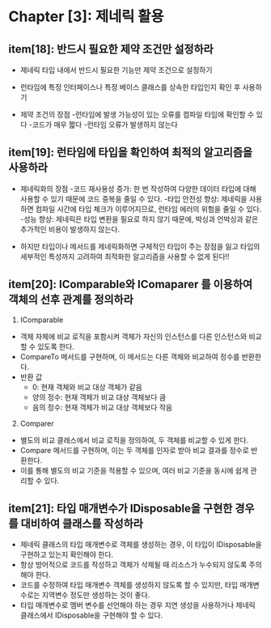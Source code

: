 # Chapter [3]: 제네릭 활용

## item[18]: 반드시 필요한 제약 조건만 설정하라

- 제네릭 타입 내에서 반드시 필요한 기능만 제약 조건으로 설정하기
- 런타임에 특정 인터페이스나 특정 베이스 클래스를 상속한 타입인지 확인 후 사용하기

- 제약 조건의 장점
  -런타임에 발생 가능성이 있는 오류를 컴파일 타임에 확인할 수 있다
  -코드가 매우 짧다
  -런타임 오류가 발생하지 않는다

## item[19]: 런타임에 타입을 확인하여 최적의 알고리즘을 사용하라

- 제네릭화의 장점
  -코드 재사용성 증가: 한 번 작성하여 다양한 데이터 타입에 대해 사용할 수 있기 때문에 코드 중복을 줄일 수 있다.
  -타입 안전성 향상: 제네릭을 사용하면 컴파일 시간에 타입 체크가 이루어지므로, 런타임 에러의 위험을 줄일 수 있다.
  -성능 향상: 제네릭은 타입 변환을 필요로 하지 않기 때문에, 박싱과 언박싱과 같은 추가적인 비용이 발생하지 않는다.

- 하지만 타입이나 메서드를 제네릭화하면 구체적인 타입이 주는 장점을 잃고 타입의 세부적인 특성까지 고려하여 최적화한 알고리즘을 사용할 수 없게 된다!!

## item[20]: IComparable<T>와 IComaparer<T> 를 이용하여 객체의 선후 관계를 정의하라

1. IComparable<T>

- 객체 자체에 비교 로직을 포함시켜 객체가 자신의 인스턴스를 다른 인스턴스와 비교할 수 있도록 한다.
- CompareTo 메서드를 구현하며, 이 메서드는 다른 객체와 비교하여 정수를 반환한다.
- 반환 값
  - 0: 현재 객체와 비교 대상 객체가 같음
  - 양의 정수: 현재 객체가 비교 대상 객체보다 큼
  - 음의 정수: 현재 객체가 비교 대상 객체보다 작음

2. Comparer<T>

- 별도의 비교 클래스에서 비교 로직을 정의하여, 두 객체를 비교할 수 있게 한다.
- Compare 메서드를 구현하며, 이는 두 객체를 인자로 받아 비교 결과를 정수로 반환한다.
- 이를 통해 별도의 비교 기준을 적용할 수 있으며, 여러 비교 기준을 동시에 쉽게 관리할 수 있다.

## item[21]: 타입 매개변수가 IDisposable을 구현한 경우를 대비하여 클래스를 작성하라

- 제네릭 클래스의 타입 매개변수로 객체를 생성하는 경우, 이 타입이 IDisposable을 구현하고 있는지 확인해야 한다.
- 항상 방어적으로 코드를 작성하고 객체가 삭제될 때 리소스가 누수되지 않도록 주의해야 한다.
- 코드를 수정하여 타입 매개변수 객체를 생성하지 않도록 할 수 있지만, 타입 매개변수로는 지역변수 정도만 생성하는 것이 좋다.
- 타입 매개변수로 멤버 변수를 선언해야 하는 경우 지연 생성을 사용하거나 제네릭 클래스에서 IDisposable을 구현해야 할 수 있다.